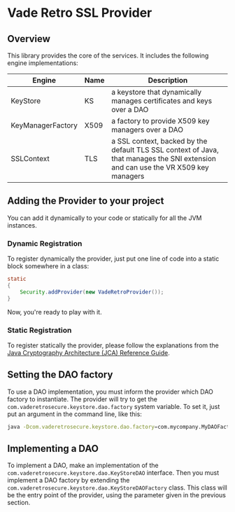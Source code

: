 # Vade Retro SSL Provider

## Overview

This library provides the core of the services. It includes the following engine implementations:

| Engine | Name | Description |
|--------|--------|--------|
| KeyStore | KS | a keystore that dynamically manages certificates and keys over a DAO |
| KeyManagerFactory | X509 | a factory to provide X509 key managers over a DAO |
| SSLContext | TLS | a SSL context, backed by the default TLS SSL context of Java, that manages the SNI extension and can use the VR X509 key managers |


## Adding the Provider to your project

You can add it dynamically to your code or statically for all the JVM instances.

### Dynamic Registration

To register dynamically the provider, just put one line of code into a static block somewhere in a class:

```java
static
{
	Security.addProvider(new VadeRetroProvider());
}
```

Now, you're ready to play with it.

### Static Registration

To register statically the provider, please follow the explanations from the [Java Cryptography Architecture (JCA) Reference Guide](http://docs.oracle.com/javase/8/docs/technotes/guides/security/crypto/CryptoSpec.html#ProviderInstalling).

## Setting the DAO factory

To use a DAO implementation, you must inform the provider which DAO factory to instantiate. The provider will try to get the `com.vaderetrosecure.keystore.dao.factory` system variable. To set it, just put an argument in the command line, like this:
```bash
java -Dcom.vaderetrosecure.keystore.dao.factory=com.mycompany.MyDAOFactoryImpl my-project.jar
```

## Implementing a DAO

To implement a DAO, make an implementation of the `com.vaderetrosecure.keystore.dao.KeyStoreDAO` interface. Then you must implement a DAO factory by extending the `com.vaderetrosecure.keystore.dao.KeyStoreDAOFactory` class. This class will be the entry point of the provider, using the parameter given in the previous section.
